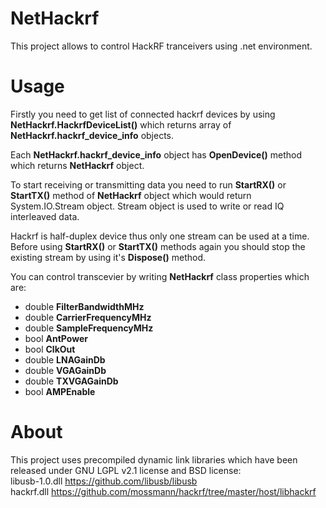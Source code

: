 # NetHackrf
This project allows to control HackRF tranceivers using .net environment.

# Usage

Firstly you need to get list of connected hackrf devices by using **NetHackrf.HackrfDeviceList()** which returns array of **NetHackrf.hackrf_device_info** objects.<br>

Each **NetHackrf.hackrf_device_info** object has **OpenDevice()** method which returns **NetHackrf** object.<br>

To start receiving or transmitting data you need to run **StartRX()** or **StartTX()** method of **NetHackrf** object which would return System.IO.Stream object. Stream object is used to write or read IQ interleaved data.<br>

Hackrf is half-duplex device thus only one stream can be used at a time. Before using **StartRX()** or **StartTX()** methods again you should stop the existing stream by using it's **Dispose()** method.<br>

You can control transcevier by writing **NetHackrf** class properties which are:<br>
 * double **FilterBandwidthMHz**
 * double **CarrierFrequencyMHz**
 * double **SampleFrequencyMHz**
 * bool **AntPower**
 * bool **ClkOut**
 * double **LNAGainDb**
 * double **VGAGainDb**
 * double **TXVGAGainDb**
 * bool **AMPEnable**


# About
This project uses precompiled dynamic link libraries which have been released under GNU LGPL v2.1 license and BSD license: <br>
libusb-1.0.dll https://github.com/libusb/libusb <br>
hackrf.dll https://github.com/mossmann/hackrf/tree/master/host/libhackrf
